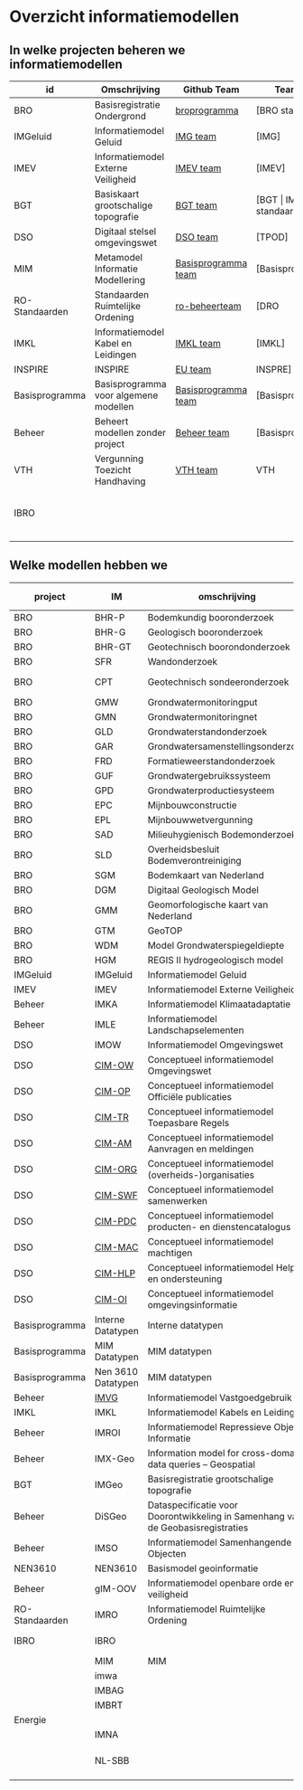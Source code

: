 # Overzicht informatiemodellen

## In welke projecten beheren we informatiemodellen

| id             | Omschrijving                          | Github Team                                                                       | Teams Team                 | Begrippen                                                                                                  |
| -------------- | ------------------------------------- | --------------------------------------------------------------------------------- | -------------------------- | ---------------------------------------------------------------------------------------------------------- |
| BRO            | Basisregistratie Ondergrond           | [broprogramma](https://github.com/broprogramma)                                   | [BRO standaarden]          |                                                                                                            |
| IMGeluid       | Informatiemodel Geluid                | [IMG team](https://github.com/orgs/Geonovum/teams/img-team)                       | [IMG]                      |                                                                                                            |
| IMEV           | Informatiemodel Externe Veiligheid    | [IMEV team](https://github.com/orgs/Geonovum/teams/imev-team)                     | [IMEV]                     |                                                                                                            |
| BGT            | Basiskaart grootschalige topografie   | [BGT team](https://github.com/orgs/Geonovum/teams/bgt-team)                       | [BGT \| IMGeo standaarden] | [IMGEO](https://definities.geostandaarden.nl/imgeo/nl/)                                                    |
| DSO            | Digitaal stelsel omgevingswet         | [DSO team](https://github.com/orgs/Geonovum/teams/dso-team)                       | [TPOD]                     |                                                                                                            |
| MIM            | Metamodel Informatie Modellering      | [Basisprogramma team](https://github.com/orgs/Geonovum/teams/basisprogramma-team) | [Basisprogrogramma]        |                                                                                                            |
| RO-Standaarden | Standaarden Ruimtelijke Ordening      | [ro-beheerteam](https://github.com/orgs/Geonovum/teams/ro-beheerteam)             | [DRO                       |                                                                                                            |
| IMKL           | Informatiemodel Kabel en Leidingen    | [IMKL team](https://github.com/orgs/Geonovum/teams/imkl-team)                     | [IMKL]                     |                                                                                                            |
| INSPIRE        | INSPIRE                               | [EU team](https://github.com/orgs/Geonovum/teams/eu-team)                         | INSPRE]                    |                                                                                                            |
| Basisprogramma | Basisprogramma voor algemene modellen | [Basisprogramma team](https://github.com/orgs/Geonovum/teams/basisprogramma-team) | [Basisprogramma]           |                                                                                                            |
| Beheer         | Beheert modellen zonder project       | [Beheer team](https://github.com/orgs/Geonovum/teams/beheer-team)                 | [Basisprogramma]           |                                                                                                            |
| VTH            | Vergunning Toezicht Handhaving        | [VTH team](https://github.com/orgs/Geonovum/teams/vth-team)                       | VTH                        |                                                                                                            |
| IBRO           |                                       |                                                                                   |                            | [Begrippenkader Integrale Bronregistratie Objecten](https://staging-definities.geostandaarden.nl/ibro/nl/) |
|                |                                       |                                                                                   |                            |                                                                                                            |

## Welke modellen hebben we

| project        | IM                                                        | omschrijving                                                                    | begrippen (meest recente versie)                                                                   | versie        | MIM   | NEN3610      |
| -------------- | --------------------------------------------------------- | ------------------------------------------------------------------------------- | -------------------------------------------------------------------------------------------------- | ------------- | ----- | ------------ |
| BRO            | BHR-P                                                     | Bodemkundig booronderzoek                                                       | [Bodemkundig booronderzoek](https://definities.geostandaarden.nl/brobhrp/nl/)                      | 2.1           | 1.0   | NEN3610:2016 |
| BRO            | BHR-G                                                     | Geologisch booronderzoek                                                        | [Geologisch booronderzoek](https://definities.geostandaarden.nl/brobhrg/nl/)                       | 3.1           | 1.1   | NEN3610:2016 |
| BRO            | BHR-GT                                                    | Geotechnisch boorondonderzoek                                                   | [Geotechnisch booronderzoek](https://definities.geostandaarden.nl/brobhrgt/nl/)                    | 2.2           | 1.1   | NEN3610:2016 |
| BRO            | SFR                                                       | Wandonderzoek                                                                   | [Wandonderzoek](https://definities.geostandaarden.nl/brosfr/nl/)                                   | 2.1           | 1.1   | NEN3610:2016 |
| BRO            | CPT                                                       | Geotechnisch sondeeronderzoek                                                   | [Geotechnisch sondeeronderzoek](https://definities.geostandaarden.nl/brocpt/nl/)                   | 1.1           | 1.0   | NEN3610:2016 |
| BRO            | GMW                                                       | Grondwatermonitoringput                                                         |                                                                                                    | 1.0           | 1.1.1 | NEN3610:2022 |
| BRO            | GMN                                                       | Grondwatermonitoringnet                                                         |                                                                                                    | 1.0           | 1.0   | NEN3610:2016 |
| BRO            | GLD                                                       | Grondwaterstandonderzoek                                                        | [Grondwaterstandonderzoek](https://definities.geostandaarden.nl/brogld/nl/)                        | 1.1           | 1.1   | NEN3610:2016 |
| BRO            | GAR                                                       | Grondwatersamenstellingsonderzoek                                               |                                                                                                    | 1.1           | 1.1   | NEN3610:2016 |
| BRO            | FRD                                                       | Formatieweerstandonderzoek                                                      | [Formatieweerstandonderzoek](https://definities.geostandaarden.nl/brofrd/nl/)                      | 1.0           | 1.0   | NEN3610:2016 |
| BRO            | GUF                                                       | Grondwatergebruikssysteem                                                       |                                                                                                    | 1.0           | 1.1   | NEN3610:2016 |
| BRO            | GPD                                                       | Grondwaterproductiesysteem                                                      |                                                                                                    | 1.0           | 1.1   | NEN3610:2016 |
| BRO            | EPC                                                       | Mijnbouwconstructie                                                             | [Mijnbouwconstructie](https://definities.geostandaarden.nl/broepc/nl/)                             | 1.0           | 1.1   | NEN3610:2016 |
| BRO            | EPL                                                       | Mijnbouwwetvergunning                                                           | [Mijnbouwwetvergunning](https://definities.geostandaarden.nl/broepl/nl/)                           | 2.0           | 1.1   | NEN3610:2016 |
| BRO            | SAD                                                       | Milieuhygienisch Bodemonderzoek                                                 |                                                                                                    | 1.1           | 1.1.1 | NEN3610:2022 |
| BRO            | SLD                                                       | Overheidsbesluit Bodemverontreiniging                                           |                                                                                                    | 1.0           | 1.1.1 | NEN3610:2022 |
| BRO            | SGM                                                       | Bodemkaart van Nederland                                                        |                                                                                                    | 1.2           | 1.0   | NEN3610:2016 |
| BRO            | DGM                                                       | Digitaal Geologisch Model                                                       |                                                                                                    | 1.0           |       | NEN3610:2016 |
| BRO            | GMM                                                       | Geomorfologische kaart van Nederland                                            |                                                                                                    | 1.1           | 1.0   | NEN3610:2016 |
| BRO            | GTM                                                       | GeoTOP                                                                          |                                                                                                    | 1.0           |       | NEN3610:2016 |
| BRO            | WDM                                                       | Model Grondwaterspiegeldiepte                                                   |                                                                                                    | 1.1           | 1.0   | NEN3610:2016 |
| BRO            | HGM                                                       | REGIS II hydrogeologisch model                                                  |                                                                                                    | 1.1           |       | NEN3610:2016 |
| IMGeluid       | IMGeluid                                                  | Informatiemodel Geluid                                                          |                                                                                                    | 3.1           | 1.1   | NEN3610:2011 |
| IMEV           | IMEV                                                      | Informatiemodel Externe Veiligheid                                              | [IMEV begrippen (3.0)](https://definities.geostandaarden.nl/imev3/nl/)                             | 2.0           | 1.1.1 | NEN3610:2011 |
| Beheer         | IMKA                                                      | Informatiemodel Klimaatadaptatie                                                |                                                                                                    |               |       |              |
| Beheer         | IMLE                                                      | Informatiemodel Landschapselementen                                             |                                                                                                    |               |       |              |
| DSO            | IMOW                                                      | Informatiemodel Omgevingswet                                                    |                                                                                                    | 3.1           | 1.2   |              |
| DSO            | [CIM-OW](https://docs.geostandaarden.nl/dso/dso-cim-ow)   | Conceptueel informatiemodel Omgevingswet                                        |                                                                                                    |               |       |              |
| DSO            | [CIM-OP](https://docs.geostandaarden.nl/dso/dso-cim-op)   | Conceptueel informatiemodel Officiële publicaties                               |                                                                                                    | 1.0           |       |              |
| DSO            | [CIM-TR](https://geonovum.github.io/dso-cim-tr/)          | Conceptueel informatiemodel Toepasbare Regels                                   |                                                                                                    | werkversie    |       |              |
| DSO            | [CIM-AM](https://geonovum.github.io/dso-cim-am/)          | Conceptueel informatiemodel Aanvragen en meldingen                              |                                                                                                    | werkversie    |       |              |
| DSO            | [CIM-ORG](https://geonovum.github.io/dso-cim-org/)        | Conceptueel informatiemodel (overheids-)organisaties                            |                                                                                                    | werkversie    |       |              |
| DSO            | [CIM-SWF](https://docs.geostandaarden.nl/dso/dso-cim-swf) | Conceptueel informatiemodel samenwerken                                         |                                                                                                    | 29 april 2025 |       |              |
| DSO            | [CIM-PDC](https://geonovum.github.io/dso-cim-pdc/)        | Conceptueel informatiemodel producten- en dienstencatalogus                     |                                                                                                    | werkversie    |       |              |
| DSO            | [CIM-MAC](https://geonovum.github.io/dso-cim-mac/)        | Conceptueel informatiemodel machtigen                                           |                                                                                                    | werkversie    |       |              |
| DSO            | [CIM-HLP](https://geonovum.github.io/dso-cim-hlp/)        | Conceptueel informatiemodel Help en ondersteuning                               |                                                                                                    | werkversie    |       |              |
| DSO            | [CIM-OI](https://geonovum.github.io/dso-cim-oi/)          | Conceptueel informatiemodel omgevingsinformatie                                 |                                                                                                    | werkversie    |       |              |
| Basisprogramma | Interne Datatypen                                         | Interne datatypen                                                               |                                                                                                    |               |       |              |
| Basisprogramma | MIM Datatypen                                             | MIM datatypen                                                                   |                                                                                                    |               |       |              |
| Basisprogramma | Nen 3610 Datatypen                                        | MIM datatypen                                                                   |                                                                                                    |               |       |              |
| Beheer         | [IMVG](https://docs.geostandaarden.nl/vg/imvg/)           | Informatiemodel Vastgoedgebruik                                                 |                                                                                                    |               |       |              |
| IMKL           | IMKL                                                      | Informatiemodel Kabels en Leidingen                                             |                                                                                                    |               |       |              |
| Beheer         | IMROI                                                     | Informatiemodel Repressieve Object Informatie                                   | [IMKL 3.0 begrippen](https://definities.geostandaarden.nl/imkl3/nl/)                               |               |       |              |
| Beheer         | IMX-Geo                                                   | Information model for cross-domain data queries – Geospatial                    |                                                                                                    |               |       |              |
| BGT            | IMGeo                                                     | Basisregistratie grootschalige topografie                                       | [IMGEO](https://definities.geostandaarden.nl/imgeo/nl/)                                            | 2.2           |       | NEN3610:2011 |
| Beheer         | DiSGeo                                                    | Dataspecificatie voor Doorontwikkeling in Samenhang van de Geobasisregistraties | [DiS-Geo Begrippenkader (staging)](https://staging-definities.geostandaarden.nl/disgeo/nl/)        |               |       |              |
| Beheer         | IMSO                                                      | Informatiemodel Samenhangende Objecten                                          |                                                                                                    |               |       |              |
| NEN3610        | NEN3610                                                   | Basismodel geoinformatie                                                        |                                                                                                    |               |       |              |
| Beheer         | gIM-OOV                                                   | Informatiemodel openbare orde en veiligheid                                     | [NEN3610-2022 begrippen](https://definities.geostandaarden.nl/nen3610-2022/nl/)                    |               |       |              |
| RO-Standaarden | IMRO                                                      | Informatiemodel Ruimtelijke Ordening                                            | [IMRO begrippen](https://definities.geostandaarden.nl/imro/nl/)                                    |               |       |              |
| IBRO           | IBRO                                                      |                                                                                 | [Begrippenkader Integrale Bronregistratie Objecten](https://definities.geostandaarden.nl/ibro/nl/) |               |       |              |
|                | MIM                                                       | MIM                                                                             | [MIM begrippen](https://definities.geostandaarden.nl/mim/nl/)                                      | 1.2           | -     | -            |
|                | imwa                                                      |                                                                                 | [IMWA begrippen](https://definities.geostandaarden.nl/imwa/nl/)                                    |               |       |              |
|                | IMBAG                                                     |                                                                                 | [IMBAG begrippen](https://definities.geostandaarden.nl/IMBAG/nl/)                                  |               |       |              |
|                | IMBRT                                                     |                                                                                 | [IMBRT begrippen](https://definities.geostandaarden.nl/IMBRT/nl/)                                  |               |       |              |
| Energie        |                                                           |                                                                                 | [Energie thesaurus (staging)](https://staging-definities.geostandaarden.nl/energie/nl/)            |               |       |              |
|                | IMNA                                                      |                                                                                 | [IMNA begrippen (staging)](https://staging-definities.geostandaarden.nl/imna/nl/)                  |               |       |              |
|                | NL-SBB                                                    |                                                                                 | [Standaard voor het beschrijven van begrippen (staging)](https://staging-definities.geostandaarden.nl/stelsel/nl/) |               |       |              |
